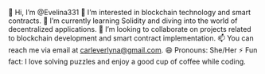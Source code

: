 👋 Hi, I’m @Evelina331
👀 I’m interested in blockchain technology and smart contracts.
🌱 I’m currently learning Solidity and diving into the world of decentralized applications.
💞️ I’m looking to collaborate on projects related to blockchain development and smart contract implementation.
📫 You can reach me via email at carleverlyna@gmail.com.
😄 Pronouns: She/Her
⚡ Fun fact: I love solving puzzles and enjoy a good cup of coffee while coding.
